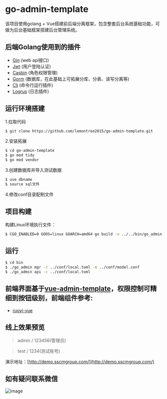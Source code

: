 # go-admin-template
该项目使用golang + Vue搭建前后端分离框架，包含整套后台系统基础功能，可做为后台基础框架搭建后台管理系统。

## 后端Golang使用到的插件
-  [Gin](https://github.com/gin-gonic/gin) (web api接口)
-  [Jwt](https://github.com/dgrijalva/jwt-go) (用户登陆认证)
-  [Casbin](https://github.com/casbin/casbin) (角色权限管理)
-  [Gorm](https://github.com/jinzhu/gorm) (数据库，在此基础上可拓展分库、分表、读写分离等)
-  [Cli](https://github.com/urfave/cli) (命令行运行插件)
-  [Logrus](https://github.com/sirupsen/logrus) (日志插件)

## 运行环境搭建
1.拉取代码

```sh
$ git clone https://github.com/lemontree2015/go-admin-template.git
```

2.安装拓展
```sh
$ cd go-admin-template
$ go mod tidy
$ go mod vendor
```

3.创建数据库并导入测试数据
```sh
$ use dbname
$ source sql文件
```

4.修改conf目录配制文件

## 项目构建
构建Linux环境执行文件：
```sh
$ CGO_ENABLED=0 GOOS=linux GOARCH=amd64 go build -o ../../bin/go_admin .
```

## 运行
```sh
$ cd bin
$ ./go_admin mgr -c ../conf/local.toml -m ../conf/model.conf
$ ./go_admin api -c ../conf/local.toml
```


## 前端界面基于[vue-admin-template](https://github.com/PanJiaChen/vue-admin-template)，权限控制可精细到按钮级别，前端组件参考:
-  [ruoyi-vue](https://gitee.com/y_project/RuoYi-Vue) 

## 线上效果预览
> admin  /  123456(管理员)

> test  /  1234(测试账号)

演示地址：[http://demo.sscmgroup.com/](http://demo.sscmgroup.com/)

## 如有疑问联系微信
![image](http://img1.sscmgroup.com/avatar/wx.jpg)
